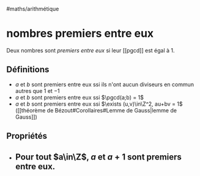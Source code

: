#maths/arithmétique 
# nombres premiers entre eux
Deux nombres sont _premiers entre eux_ si leur [[pgcd]] est égal à $1$.

## Définitions
 - $a$ et $b$ sont premiers entre eux ssi ils n'ont aucun diviseurs en commun autres que $1$ et $-1$
 - $a$ et $b$ sont premiers entre eux ssi $\pgcd(a;b) = 1$
 - $a$ et $b$ sont premiers entre eux ssi $\exists (u,v)\in\Z^2, au+bv = 1$ ([[théorème de Bézout#Corollaires#Lemme de Gauss|lemme de Gauss]])

## Propriétés
 - Pour tout $a\in\Z$, $a$ et $a+1$ sont premiers entre eux.
     - 
